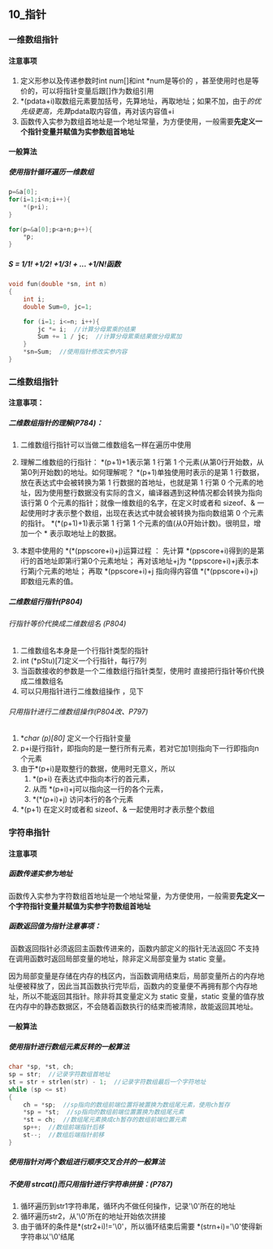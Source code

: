 ## 10_指针

### 一维数组指针

#### 注意事项

1. 定义形参以及传递参数时int num[]和int *num是等价的 ，甚至使用时也是等价的，可以将指针变量后跟[]作为数组引用
2. \*(pdata+i)取数组元素要加括号，先算地址，再取地址；如果不加，由于*的优先级更高，先算*pdata取内容值，再对该内容值+i 
3. 函数传入实参为数组首地址是一个地址常量，为方便使用，一般需要**先定义一个指针变量并赋值为实参数组首地址**



#### 一般算法

##### 使用指针循环遍历一维数组

```c
p=&a[0];	
for(i=1;i<n;i++){	
    *(p+i);	
}
```

```c
for(p=&a[0];p<a+n;p++){	
    *p;	
}
```

##### S = 1/1! +1/2! +1/3! + … +1/N!函数

```c
void fun(double *sn, int n)
{
	int i;
	double Sum=0, jc=1;

	for (i=1; i<=n; i++){
		jc *= i;  //计算分母累乘的结果
		Sum += 1 / jc;  //计算分母累乘结果做分母累加
	}
	*sn=Sum;  //使用指针修改实参内容
}
```



### 二维数组指针

#### 注意事项：

##### 二维数组指针的理解(P784)：

1. 二维数组行指针可以当做二维数组名一样在遍历中使用

2. 理解二维数组的行指针： 
   *(p+1)+1表示第 1 行第 1 个元素(从第0行开始数，从第0列开始数)的地址。如何理解呢？
       *(p+1)单独使用时表示的是第 1 行数据，放在表达式中会被转换为第 1 行数据的首地址，也就是第 1 行第 0 个元素的地址，因为使用整行数据没有实际的含义，编译器遇到这种情况都会转换为指向该行第 0 个元素的指针；就像一维数组的名字，在定义时或者和 sizeof、& 一起使用时才表示整个数组，出现在表达式中就会被转换为指向数组第 0 个元素的指针。
       \*(\*(p+1)+1)表示第 1 行第 1 个元素的值(从0开始计数)。很明显，增加一个 * 表示取地址上的数据。

3. 本题中使用的 \*(\*(ppscore+i)+j)运算过程 ： 
   	先计算 *(ppscore+i)得到的是第i行的首地址即第i行第0个元素地址；
   	再对该地址+j为 *(ppscore+i)+j表示本行第j个元素的地址；
   	再取 *(ppscore+i)+j 指向得内容值 \*(\*(ppscore+i)+j)即数组元素的值。 

##### 二维数组行指针(P804)

###### 行指针等价代换成二维数组名 (P804)

1. 二维数组名本身是一个行指针类型的指针 
2. int (*pStu)[7]定义一个行指针，每行7列 
3. 当函数接收的参数是一个二维数组行指针类型，使用时 直接把行指针等价代换成二维数组名
4. 可以只用指针进行二维数组操作 ，见下

###### 只用指针进行二维数组操作(P804改、P797)

1. **char (*p)[80]** 定义一个行指针变量
2. p+i是行指针，即指向的是一整行所有元素，若对它加1则指向下一行即指向n个元素
3. 由于*(p+i)是取整行的数据，使用时无意义，所以
   1. \*(p+i) 在表达式中指向本行的首元素，
   2. 从而 \*(p+i)+j可以指向这一行的各个元素，
   3. \*(\*(p+i)+j) 访问本行的各个元素
4. *(p+1) 在定义时或者和 sizeof、& 一起使用时才表示整个数组



### 字符串指针

#### 注意事项

##### 函数传递实参为地址

函数传入实参为字符数组首地址是一个地址常量，为方便使用，一般需要**先定义一个字符指针变量并赋值为实参字符数组首地址**

##### 函数返回值为指针注意事项：

​		函数返回指针必须返回主函数传进来的，函数内部定义的指针无法返回C 不支持在调用函数时返回局部变量的地址，除非定义局部变量为 static 变量。

​		因为局部变量是存储在内存的栈区内，当函数调用结束后，局部变量所占的内存地址便被释放了，因此当其函数执行完毕后，函数内的变量便不再拥有那个内存地址，所以不能返回其指针。除非将其变量定义为 static 变量，static 变量的值存放在内存中的静态数据区，不会随着函数执行的结束而被清除，故能返回其地址。

#### 一般算法

##### 使用**指针进行数组元素反转**的一般算法

```c
char *sp, *st, ch;
sp = str;  //记录字符数组首地址 
st = str + strlen(str) - 1;  //记录字符数组最后一个字符地址 
while (sp <= st)
{
    ch = *sp;  //sp指向的数组前端位置将被置换为数组尾元素，使用ch暂存 
    *sp = *st;  //sp指向的数组前端位置置换为数组尾元素 
    *st = ch;  //数组尾元素换成ch暂存的数组前端位置元素 
    sp++;  //数组前端指针后移 
    st--;  //数组后端指针前移 
}
```



##### 使用指针对两个数组进行顺序交叉合并的一般算法



##### 不使用 strcat()而只用指针进行字符串拼接：(P787)

1. 循环遍历到str1字符串尾，循环内不做任何操作，记录'\0'所在的地址 
2. 循环遍历str2，从'\0'所在的地址开始依次拼接 
3. 由于循环的条件是*(str2+i)!='\0'，所以循环结束后需要 *(strn+i)='\0'使得新字符串以'\0'结尾  






